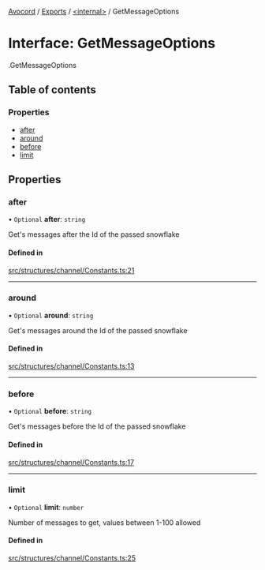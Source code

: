 [Avocord](../README.md) / [Exports](../modules.md) / [<internal\>](../modules/internal_.md) / GetMessageOptions

# Interface: GetMessageOptions

[<internal>](../modules/internal_.md).GetMessageOptions

## Table of contents

### Properties

- [after](internal_.GetMessageOptions.md#after)
- [around](internal_.GetMessageOptions.md#around)
- [before](internal_.GetMessageOptions.md#before)
- [limit](internal_.GetMessageOptions.md#limit)

## Properties

### after

• `Optional` **after**: `string`

Get's messages after the Id of the passed snowflake

#### Defined in

[src/structures/channel/Constants.ts:21](https://github.com/avocord/disonejs/blob/0170c9a/src/structures/channel/Constants.ts#L21)

___

### around

• `Optional` **around**: `string`

Get's messages around the Id of the passed snowflake

#### Defined in

[src/structures/channel/Constants.ts:13](https://github.com/avocord/disonejs/blob/0170c9a/src/structures/channel/Constants.ts#L13)

___

### before

• `Optional` **before**: `string`

Get's messages before the Id of the passed snowflake

#### Defined in

[src/structures/channel/Constants.ts:17](https://github.com/avocord/disonejs/blob/0170c9a/src/structures/channel/Constants.ts#L17)

___

### limit

• `Optional` **limit**: `number`

Number of messages to get, values between 1-100 allowed

#### Defined in

[src/structures/channel/Constants.ts:25](https://github.com/avocord/disonejs/blob/0170c9a/src/structures/channel/Constants.ts#L25)
